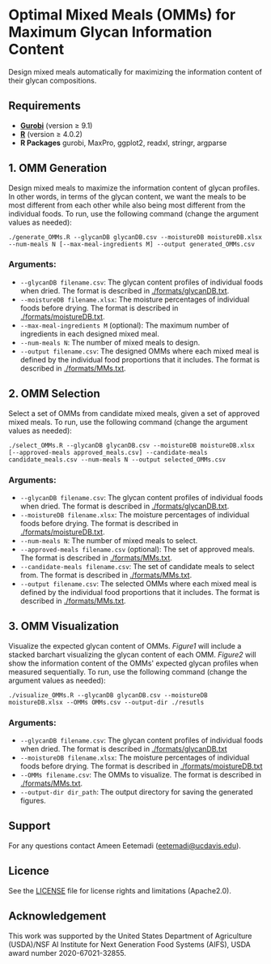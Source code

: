 # Optimal Mixed Meals (OMMs) for Maximum Glycan Information Content
Design mixed meals automatically for maximizing the information content of their glycan compositions.

## Requirements
* **[Gurobi](https://www.gurobi.com/)** (version ≥ 9.1)
* **[R](https://www.r-project.org/)** (version ≥ 4.0.2)
* **R Packages** gurobi, MaxPro, ggplot2, readxl, stringr, argparse

## 1. OMM Generation
Design mixed meals to maximize the information content of glycan profiles. In other words, in terms of the glycan content, we want the meals to be most different from each other while also being most different from the individual foods. To run, use the following command (change the argument values as needed):

`./generate_OMMs.R --glycanDB glycanDB.csv --moistureDB moistureDB.xlsx --num-meals N [--max-meal-ingredients M] --output generated_OMMs.csv`
### Arguments:
* `--glycanDB filename.csv`: The glycan content profiles of individual foods when dried. The format is described in [./formats/glycanDB.txt](./formats/glycanDB.txt).
* `--moistureDB filename.xlsx`: The moisture percentages of individual foods before drying. The format is described in [./formats/moistureDB.txt](./formats/moistureDB.txt).
* `--max-meal-ingredients M` (optional): The maximum number of ingredients in each designed mixed meal.
* `--num-meals N`: The number of mixed meals to design.
* `--output filename.csv`: The designed OMMs where each mixed meal is defined by the individual food proportions that it includes. The format is described in [./formats/MMs.txt](./formats/MMs.txt).


## 2. OMM Selection
Select a set of OMMs from candidate mixed meals, given a set of approved mixed meals. To run, use the following command (change the argument values as needed):

`./select_OMMs.R --glycanDB glycanDB.csv --moistureDB moistureDB.xlsx [--approved-meals approved_meals.csv] --candidate-meals candidate_meals.csv --num-meals N --output selected_OMMs.csv`

### Arguments:
* `--glycanDB filename.csv`: The glycan content profiles of individual foods when dried. The format is described in [./formats/glycanDB.txt](./formats/glycanDB.txt).
* `--moistureDB filename.xlsx`: The moisture percentages of individual foods before drying. The format is described in [./formats/moistureDB.txt](./formats/moistureDB.txt).
* `--num-meals N`: The number of mixed meals to select.
* `--approved-meals filename.csv` (optional): The set of approved meals. The format is described in [./formats/MMs.txt](./formats/MMs.txt).
* `--candidate-meals filename.csv`: The set of candidate meals to select from. The format is described in [./formats/MMs.txt](./formats/MMs.txt).
* `--output filename.csv`: The selected OMMs where each mixed meal is defined by the individual food proportions that it includes. The format is described in [./formats/MMs.txt](./formats/MMs.txt).

## 3. OMM Visualization
Visualize the expected glycan content of OMMs. *Figure1* will include a stacked barchart visualizing the glycan content of each OMM. *Figure2* will show the information content of the OMMs' expected glycan profiles when measured sequentially. To run, use the following command (change the argument values as needed):

`./visualize_OMMs.R --glycanDB glycanDB.csv --moistureDB moistureDB.xlsx --OMMs OMMs.csv --output-dir ./resutls`

### Arguments:
* `--glycanDB filename.csv`: The glycan content profiles of individual foods when dried. The format is described in [./formats/glycanDB.txt](./formats/glycanDB.txt)
* `--moistureDB filename.xlsx`: The moisture percentages of individual foods before drying. The format is described in [./formats/moistureDB.txt](./formats/moistureDB.txt)
* `--OMMs filename.csv`: The OMMs to visualize. The format is described in [./formats/MMs.txt](./formats/MMs.txt).
* `--output-dir dir_path`: The output directory for saving the generated figures.

## Support
For any questions contact Ameen Eetemadi (eetemadi@ucdavis.edu).

## Licence
See the [LICENSE](./LICENSE) file for license rights and limitations (Apache2.0).

## Acknowledgement
This work was supported by the United States Department of
Agriculture (USDA)/NSF AI Institute for Next Generation Food Systems (AIFS), USDA award number 2020-67021-32855.

